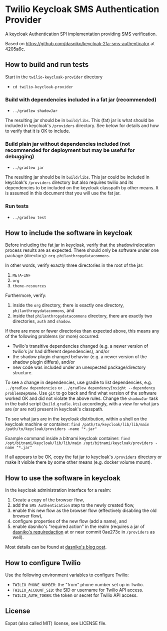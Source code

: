 # Twilio Keycloak SMS Authentication Provider

A keycloak Authentication SPI implementation providing SMS verification.

Based on https://github.com/dasniko/keycloak-2fa-sms-authenticator at 4205a6c.

## How to build and run tests

Start in the `twilio-keycloak-provider` directory

- `cd twilio-keycloak-provider`

### Build with dependencies included in a fat jar (recommended)

- `../gradlew shadowJar`

The resulting jar should be in `build/libs`. This (fat) jar is what should be included in keycloak's `/providers` directory. See below for details and how to verify that it is OK to include.

### Build plain jar without dependencies included (not recommended for deployment but may be useful for debugging)

- `../gradlew jar`

The resulting jar should be in `build/libs`. This jar could be included in keycloak's `/providers` directory but also requires twilio and its dependencies to be included on the keycloak classpath by other means. It is assumed in this document that you will use the fat jar.

### Run tests

- `../gradlew test`

## How to include the software in keycloak

Before including the fat jar in keycloak, verify that the shadow/relocation process results are as expected. There should only be software under one package (directory): `org.philanthropydatacommons`.

In other words, verify exactly three directories in the root of the jar:
1. `META-INF`
2. `org`
3. `theme-resources`

Furthermore, verify:
1. inside the `org` directory, there is exactly one directory, `philanthropydatacommons`, and
2. inside that `philanthropydatacommons` directory, there are exactly two directories, `auth` and `shadow`.

If there are more or fewer directories than expected above, this means any of the following problems (or more) occurred:
* Twilio's transitive dependencies changed (e.g. a newer version of twilio's jar had different dependencies), and/or
* the shadow plugin changed behavior (e.g. a newer version of the shadow plugin differs), and/or
* new code was included under an unexpected package/directory structure.

To see a change in dependencies, use gradle to list dependencies, e.g. `../gradlew dependencies` or `../gradlew dependencyInsight --dependency problemDepName`. Use `git` to go back and find what version of the software worked OK and did not violate the above rules. Change the `shadowJar` task in the build script (`build.gradle.kts`) accordingly, with a view for what jars are (or are not) present in keycloak's classpath.

To see what jars are in the keycloak distribution, within a shell on the keycloak machine or container:
`find /path/to/keycloak/lib/lib/main /path/to/keycloak/providers -name "*.jar"`

Example command inside a bitnami keycloak container:
`find /opt/bitnami/keycloak/lib/lib/main /opt/bitnami/keycloak/providers -name "*.jar"`

If all appears to be OK, copy the fat jar to keycloak's `/providers` directory or make it visible there by some other means (e.g. docker volume mount).

## How to use the software in keycloak

In the keycloak administration interface for a realm:

1. Create a copy of the browser flow,
2. add the `SMS Authentication` step to the newly created flow,
3. enable this new flow as the browser flow (effectively disabling the old browser flow),
4. configure properties of the new flow (add a name), and
5. enable dasniko's "required action" in the realm (requires a jar of [dasniko's requiredaction](https://github.com/dasniko/keycloak-extensions-demo/tree/main/requiredaction) at or near commit 0ae273c in `/providers` as well).

Most details can be found at [dasniko's blog post](https://www.n-k.de/2020/12/keycloak-2fa-sms-authentication.html).

## How to configure Twilio

Use the following environment variables to configure Twilio:

- `TWILIO_PHONE_NUMBER`: the "from" phone number set up in Twilio.
- `TWILIO_ACCOUNT_SID`: the SID or username for Twilio API access.
- `TWILIO_AUTH_TOKEN`: the token or secret for Twilio API access.


## License

Expat (also called MIT) license, see LICENSE file.
